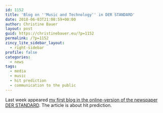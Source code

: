 ```yaml
---
id: 1152
title: 'Blog on ''Music and Technology'' in DER STANDARD'
date: 2018-06-03T21:08:59+00:00
author: Christine Bauer
layout: post
guid: https://christinebauer.eu/?p=1152
permalink: /?p=1152
zincy_lite_sidebar_layout:
  - right-sidebar
profile: false
categories:
  - news
tags:
  - media
  - music
  - hit prediction
  - communication to the public
---
```

Last week appeared [my first blog in the online-version of the newspaper DER STANDARD](https://derstandard.at/2000077560797/Wie-wird-ein-Song-zum-Hit). The article is about hit prediction.